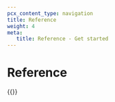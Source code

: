 ```yaml
---
pcx_content_type: navigation
title: Reference
weight: 4
meta:
   title: Reference - Get started
---
```


# Reference

{{<directory-listing>}}
